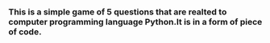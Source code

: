 ### This is a simple game of 5 questions that are realted to computer programming language Python.It is in a form of piece of code.
